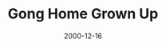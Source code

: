 ---
layout: message
category: message
series: "Home for the Holidays"
title: "Gong Home Grown Up"
date: 2000-12-16
audio-description: "See how we can use our time at home during the holidays to develop healthier, more real relationships with our families. "
audio: ""
audio-title: "Gong Home Grown Up"
audio-duration: "&#58;"
---